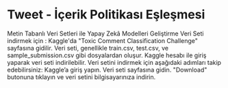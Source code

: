 # Tweet - İçerik Politikası Eşleşmesi 
Metin Tabanlı Veri Setleri ile Yapay Zekâ Modelleri Geliştirme
Veri Seti indirmek için :
Kaggle'da "Toxic Comment Classification Challenge" sayfasına gidilir. 
Veri seti, genellikle train.csv, test.csv, ve sample_submission.csv gibi dosyalardan oluşur. 
Kaggle hesabı ile giriş yaparak veri seti indirilebilir. Veri setini indirmek için aşağıdaki adımları takip edebilirsiniz: 
Kaggle’a giriş yapın. 
Veri seti sayfasına gidin. 
"Download" butonuna tıklayın ve veri setini bilgisayarınıza indirin. 
